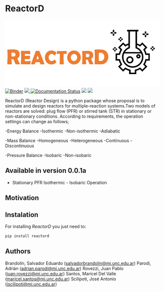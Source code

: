 # ReactorD

![logo](https://raw.githubusercontent.com/SalvadorBrandolin/ReactorD/readthedocs/logo.png)
[![Binder](https://mybinder.org/badge_logo.svg)](https://mybinder.org/v2/gh/SalvadorBrandolin/ReactorD/HEAD)
<a href="https://github.com/SalvadorBrandolin/ReactorD/actions/workflows/ci.yml">
<img src="https://github.com/SalvadorBrandolin/ReactorD/actions/workflows/ci.yml/badge.svg">
</a> 
<a href='https://reactord.readthedocs.io/en/latest/?badge=latest'>
<img src='https://readthedocs.org/projects/reactord/badge/?version=latest'
alt='Documentation Status'/></a> <a href="https://github.com/leliel12/diseno_sci_sfw">
<img src="https://camo.githubusercontent.com/69644832889fa9dfcdb974614129be2fda8e4591989fd713a983a21e7fd8d1ad/68747470733a2f2f696d672e736869656c64732e696f2f62616467652f4469536f6674436f6d7043692d46414d41462d666664613030"></a>
<a href='https://pypi.org/project/reactord/'>
<img src='https://img.shields.io/pypi/v/reactord'>
</a>

ReactorD (Reactor Design) is a python package whose proposal is to simulate and design reactors for multiple-reaction systems.Two models of reactors are solved: plug flow (PFR) or stirred tank (STR) in stationary or non-stationary conditions. 
According to requirements, the operation settings can change as follows; 

-Energy Balance
    -Isothermic
    -Non-isothermic
    -Adiabatic 
 
-Mass Balance
    -Homogeneous 
    -Heterogeneous 
    -Continuous 
    -Discontinuous 
 
-Pressure Balance
    -Isobaric
    -Non-isobaric

## Available in version 0.0.1a
- Stationary PFR Isothermic - Isobaric Operation 


## Motivation




## Instalation
For installing _ReactorD_ you just need to:

```sh
pip install reactord
```

## Authors
Brandolín, Salvador Eduardo 
(<a href=salvadorbrandolin@mi.unc.edu.ar>salvadorbrandolin@mi.unc.edu.ar</a>)
Parodi, Adrián
(<a href=adrian.parodi@mi.unc.edu.ar>adrian.parodi@mi.unc.edu.ar</a>)
Rovezzi, Juan Pablo
(<a href=juan.rovezzi@mi.unc.edu.ar>juan.rovezzi@mi.unc.edu.ar</a>)
Santos, Maricel Del Valle
(<a href=maricel.santos@mi.unc.edu.ar>maricel.santos@mi.unc.edu.ar</a>)
Scilipoti, José Antonio
(<a href=jscilipoti@mi.unc.edu.ar>jscilipoti@mi.unc.edu.ar</a>)














